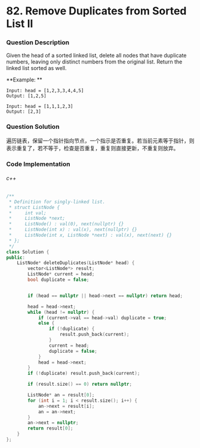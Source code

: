 # 82. Remove Duplicates from Sorted List II

### Question Description

Given the head of a sorted linked list, delete all nodes that have duplicate numbers, leaving only distinct numbers from the original list. Return the linked list sorted as well.

**Example: **

```
Input: head = [1,2,3,3,4,4,5]
Output: [1,2,5]
```

```
Input: head = [1,1,1,2,3]
Output: [2,3]
```

### Question Solution

遍历链表，保留一个指针指向节点，一个指示是否重复。若当前元素等于指针，则表示重复了，若不等于，检查是否重复，重复则直接更新，不重复则放弃。

### Code Implementation

###### c++

```c++
/**
 * Definition for singly-linked list.
 * struct ListNode {
 *     int val;
 *     ListNode *next;
 *     ListNode() : val(0), next(nullptr) {}
 *     ListNode(int x) : val(x), next(nullptr) {}
 *     ListNode(int x, ListNode *next) : val(x), next(next) {}
 * };
 */
class Solution {
public:
    ListNode* deleteDuplicates(ListNode* head) {
        vector<ListNode*> result;
        ListNode* current = head;
        bool duplicate = false;


        if (head == nullptr || head->next == nullptr) return head;

        head = head->next;
        while (head != nullptr) {
            if (current->val == head->val) duplicate = true;
            else {
                if (!duplicate) {
                    result.push_back(current);
                }
                current = head;
                duplicate = false;
            }
            head = head->next;
        }
        if (!duplicate) result.push_back(current);

        if (result.size() == 0) return nullptr;

        ListNode* an = result[0];
        for (int i = 1; i < result.size(); i++) {
            an->next = result[i];
            an = an->next;
        }
        an->next = nullptr;
        return result[0];
    }
};
```
